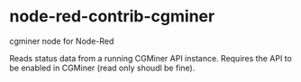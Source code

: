 # node-red-contrib-cgminer
cgminer node for Node-Red

Reads status data from a running CGMiner API instance. Requires the API to be enabled in CGMiner (read only shoudl be fine).
